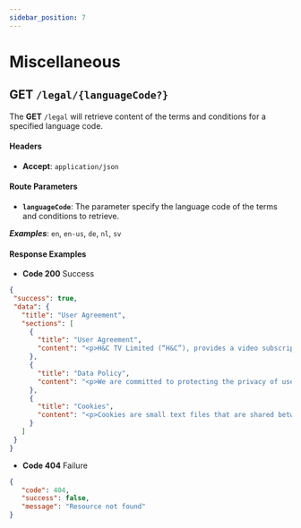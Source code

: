 ```yaml
---
sidebar_position: 7
---
```


# Miscellaneous

## GET `/legal/{languageCode?}`

The **GET** `/legal` will retrieve content of the terms and conditions for a specified language code.

#### Headers

* **Accept**: `application/json`

#### Route Parameters

* **`languageCode`**: The parameter specify the language code of the terms and conditions to retrieve.

 ***Examples***: `en`, `en-us`, `de`, `nl`, `sv`

#### Response Examples

* **Code 200** Success
 ```json
{
  "success": true,
  "data": {
    "title": "User Agreement",
    "sections": [
      {
        "title": "User Agreement",
        "content": "<p>H&C TV Limited (“H&C”), provides a video subscription service that allows members to access live and on demand equestrian sports content and other equestrian related programming (the “H&C Services” or the “Services”), streamed over the internet to certain internet-connected TVs, computers and other devices.\n</p>\n<p>Please read this User Agreement before subscribing for the Services. You acknowledge that you have read and understood and agree with these conditions now and every time you use the Services, and you accept any revised version.</p>"
      },
      {
        "title": "Data Policy",
        "content": "<p>We are committed to protecting the privacy of users of the H&amp;C Services. This Data Privacy Policy explains what information we may collect about you, how we will use it and the steps that we will take to ensure that such information is kept secure, in compliance with the General Data Protection Regulation (EU) 2016/679.&nbsp;By using the Services, you consent to us collecting and using your details in accordance with this Data Privacy Policy.</p>\n<p>When you use the Services, we may collect details about you (“Personal Information”), which may consist of your contact details (such as your name or e-mail address) or other anonymized information about you such as your computer’s IP address. Such details are collected in a number of ways: they can be obtained via the use of cookies or when you register to purchase a particular product or service from us.</p>"
      },
      {
        "title": "Cookies",
        "content": "<p>Cookies are small text files that are shared between your computer and a website. We use cookies on the website to know if you are logged in to the website, and also to gather anonymous information about the pages you visit so that we can provide the best possible service. For more information about cookies, <a href=\"https://en.wikipedia.org/wiki/HTTP_cookie\" target=\"_blank\" rel=\"noopener noreferrer\">click here</a>.</p>"
      }
    ]
  }
}
 ```
* **Code 404** Failure
 ```json
{
    "code": 404,
    "success": false,
    "message": "Resource not found"
}
 ```
